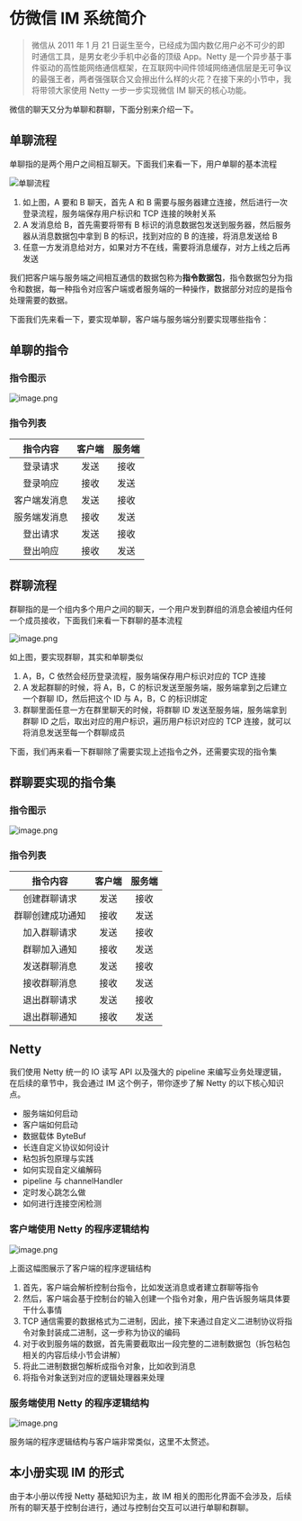 # 仿微信 IM 系统简介

> 微信从 2011 年 1 月 21 日诞生至今，已经成为国内数亿用户必不可少的即时通信工具，是男女老少手机中必备的顶级 App。Netty 是一个异步基于事件驱动的高性能网络通信框架，在互联网中间件领域网络通信层是无可争议的最强王者，两者强强联合又会擦出什么样的火花？在接下来的小节中，我将带领大家使用 Netty 一步一步实现微信 IM 聊天的核心功能。

微信的聊天又分为单聊和群聊，下面分别来介绍一下。


## 单聊流程

单聊指的是两个用户之间相互聊天。下面我们来看一下，用户单聊的基本流程

![单聊流程](https://user-gold-cdn.xitu.io/2018/8/9/1651c08e91cdd8e6?w=1228&h=836&f=png&s=94796)


1. 如上图，A 要和 B 聊天，首先 A 和 B 需要与服务器建立连接，然后进行一次登录流程，服务端保存用户标识和 TCP 连接的映射关系
2. A 发消息给 B，首先需要将带有 B 标识的消息数据包发送到服务器，然后服务器从消息数据包中拿到 B 的标识，找到对应的 B 的连接，将消息发送给 B
3. 任意一方发消息给对方，如果对方不在线，需要将消息缓存，对方上线之后再发送


我们把客户端与服务端之间相互通信的数据包称为**指令数据包**，指令数据包分为指令和数据，每一种指令对应客户端或者服务端的一种操作，数据部分对应的是指令处理需要的数据。

下面我们先来看一下，要实现单聊，客户端与服务端分别要实现哪些指令：

## 单聊的指令

### 指令图示
![image.png](https://user-gold-cdn.xitu.io/2018/9/24/1660adaac93d16e2?w=1240&h=1233&f=png&s=175838)


### 指令列表
| 指令内容 | 客户端 | 服务端 |
| :------: | :------: | :------: |
| 登录请求 | 发送 | 接收 |
| 登录响应 | 接收 | 发送|
| 客户端发消息  | 发送| 接收 |
| 服务端发消息  | 接收 | 发送|
| 登出请求 | 发送 | 接收 |
| 登出响应 | 接收 | 发送|


## 群聊流程

群聊指的是一个组内多个用户之间的聊天，一个用户发到群组的消息会被组内任何一个成员接收，下面我们来看一下群聊的基本流程

![image.png](https://user-gold-cdn.xitu.io/2018/8/9/1651c08e91bfb935?w=1240&h=872&f=png&s=183265)


如上图，要实现群聊，其实和单聊类似
1. A，B，C 依然会经历登录流程，服务端保存用户标识对应的 TCP 连接
2. A 发起群聊的时候，将 A，B，C 的标识发送至服务端，服务端拿到之后建立一个群聊 ID，然后把这个 ID 与 A，B，C 的标识绑定
3. 群聊里面任意一方在群里聊天的时候，将群聊 ID 发送至服务端，服务端拿到群聊 ID 之后，取出对应的用户标识，遍历用户标识对应的 TCP 连接，就可以将消息发送至每一个群聊成员
    


下面，我们再来看一下群聊除了需要实现上述指令之外，还需要实现的指令集

## 群聊要实现的指令集

### 指令图示
![image.png](https://user-gold-cdn.xitu.io/2018/9/24/1660ae0860e0cf88?w=1240&h=1403&f=png&s=234300)


### 指令列表
| 指令内容 | 客户端 | 服务端 |
| :------: | :------: | :------: |
| 创建群聊请求  | 发送| 接收|
| 群聊创建成功通知  | 接收| 发送|
| 加入群聊请求  | 发送| 接收|
| 群聊加入通知  | 接收| 发送|
| 发送群聊消息  | 发送| 接收|
| 接收群聊消息  | 接收| 发送|
| 退出群聊请求  | 发送| 接收|
| 退出群聊通知  | 接收| 发送|


## Netty
我们使用 Netty 统一的 IO 读写 API 以及强大的 pipeline 来编写业务处理逻辑，在后续的章节中，我会通过 IM 这个例子，带你逐步了解 Netty 的以下核心知识点。

- 服务端如何启动
- 客户端如何启动
- 数据载体 ByteBuf
- 长连自定义协议如何设计
- 粘包拆包原理与实践
- 如何实现自定义编解码
- pipeline 与 channelHandler
- 定时发心跳怎么做
- 如何进行连接空闲检测

### 客户端使用 Netty 的程序逻辑结构
![image.png](https://user-gold-cdn.xitu.io/2018/8/9/1651c08e91ca8b74?w=1240&h=733&f=png&s=57795)

上面这幅图展示了客户端的程序逻辑结构
1. 首先，客户端会解析控制台指令，比如发送消息或者建立群聊等指令
2. 然后，客户端会基于控制台的输入创建一个指令对象，用户告诉服务端具体要干什么事情
3. TCP 通信需要的数据格式为二进制，因此，接下来通过自定义二进制协议将指令对象封装成二进制，这一步称为协议的编码
4. 对于收到服务端的数据，首先需要截取出一段完整的二进制数据包（拆包粘包相关的内容后续小节会讲解）
5. 将此二进制数据包解析成指令对象，比如收到消息
6. 将指令对象送到对应的逻辑处理器来处理



### 服务端使用 Netty 的程序逻辑结构
![image.png](https://user-gold-cdn.xitu.io/2018/8/21/1655969de0f3b8c8?w=1240&h=647&f=png&s=87864)

服务端的程序逻辑结构与客户端非常类似，这里不太赘述。


## 本小册实现 IM 的形式
由于本小册以传授 Netty 基础知识为主，故 IM 相关的图形化界面不会涉及，后续所有的聊天基于控制台进行，通过与控制台交互可以进行单聊和群聊。
